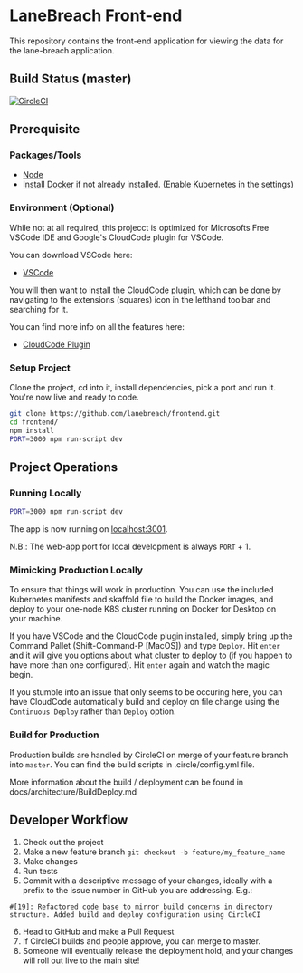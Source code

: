 # LaneBreach Front-end

This repository contains the front-end application for viewing the data for the
lane-breach application.

## Build Status (master)
[![CircleCI](https://circleci.com/gh/lanebreach/frontend.svg?style=svg)](https://circleci.com/gh/lanebreach/frontend)

## Prerequisite

### Packages/Tools
- [Node](https://nodejs.org/en/download/package-manager/)
- [Install Docker](https://www.docker.com/get-started) if not already installed. (Enable Kubernetes in the settings)

### Environment (Optional)
While not at all required, this projecct is optimized for Microsofts Free VSCode IDE and Google's CloudCode plugin for VSCode.

You can download VSCode here:
- [VSCode](https://code.visualstudio.com/)

You will then want to install the CloudCode plugin, which can be done by navigating to the extensions (squares) icon in the lefthand toolbar and searching for it.

You can find more info on all the features here:
- [CloudCode Plugin](https://cloud.google.com/code/)

### Setup Project
Clone the project, cd into it, install dependencies, pick a port and run it. You're now live and ready to code.
```bash
git clone https://github.com/lanebreach/frontend.git
cd frontend/
npm install
PORT=3000 npm run-script dev
```

## Project Operations
### Running Locally
```bash
PORT=3000 npm run-script dev
```

The app is now running on [localhost:3001](http://localhost:3001). 

N.B.: The web-app port for local development is always `PORT` + 1.

### Mimicking Production Locally
To ensure that things will work in production. You can use the included Kubernetes manifests and skaffold file to build the Docker images, and deploy to your one-node K8S cluster running on Docker for Desktop on your machine.

If you have VSCode and the CloudCode plugin installed, simply bring up the Command Pallet (Shift-Command-P [MacOS]) and type `Deploy`. Hit `enter` and it will give you options about what cluster to deploy to (if you happen to have more than one configured). Hit `enter` again and watch the magic begin.

If you stumble into an issue that only seems to be occuring here, you can have CloudCode automatically build and deploy on file change using the `Continuous Deploy` rather than `Deploy` option.

### Build for Production
Production builds are handled by CircleCI on merge of your feature branch into `master`. You can find the build scripts in .circle/config.yml file.

More information about the build / deployment can be found in docs/architecture/BuildDeploy.md


## Developer Workflow
1. Check out the project
2. Make a new feature branch `git checkout -b feature/my_feature_name`
3. Make changes
4. Run tests
5. Commit with a descriptive message of your changes, ideally with a prefix to the issue number in GitHub you are addressing. E.g.:
```
#[19]: Refactored code base to mirror build concerns in directory structure. Added build and deploy configuration using CircleCI
```
6. Head to GitHub and make a Pull Request
7. If CircleCI builds and people approve, you can merge to master.
8. Someone will eventually release the deployment hold, and your changes will roll out live to the main site!